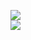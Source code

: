 [![](https://img.shields.io/badge/Made%20With-Github%20Spray-lightgrey.svg?style=for-the-badge&logo=github)](https://github.com/Annihil/github-spray#12625)  
[![](https://i.imgur.com/2DrTn0Z.gif)](https://github.com/Annihil/github-spray)